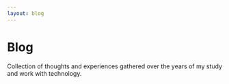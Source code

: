 ```yaml
---
layout: blog
---
```


# Blog

Collection of thoughts and experiences gathered over the years of my study and work with technology.